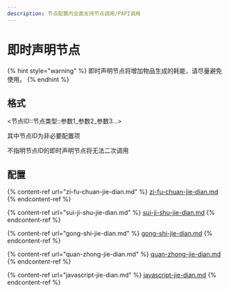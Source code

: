```yaml
---
description: 节点配置内全面支持节点调用/PAPI调用
---
```


# 即时声明节点

{% hint style="warning" %}
即时声明节点将增加物品生成的耗能，请尽量避免使用。
{% endhint %}

## 格式

<节点ID::节点类型::参数1\_参数2\_参数3...>

其中节点ID为非必要配置项

不指明节点ID的即时声明节点将无法二次调用

## 配置

{% content-ref url="zi-fu-chuan-jie-dian.md" %}
[zi-fu-chuan-jie-dian.md](zi-fu-chuan-jie-dian.md)
{% endcontent-ref %}

{% content-ref url="sui-ji-shu-jie-dian.md" %}
[sui-ji-shu-jie-dian.md](sui-ji-shu-jie-dian.md)
{% endcontent-ref %}

{% content-ref url="gong-shi-jie-dian.md" %}
[gong-shi-jie-dian.md](gong-shi-jie-dian.md)
{% endcontent-ref %}

{% content-ref url="quan-zhong-jie-dian.md" %}
[quan-zhong-jie-dian.md](quan-zhong-jie-dian.md)
{% endcontent-ref %}

{% content-ref url="javascript-jie-dian.md" %}
[javascript-jie-dian.md](javascript-jie-dian.md)
{% endcontent-ref %}
